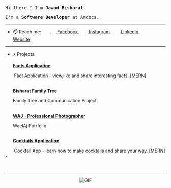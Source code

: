 <p><samp>Hi there 👋 I'm <b>Jawad Bisharat</b>.</samp></p>
<p><samp>I'm a <b>Software Developer</b> at Amdocs.</samp></p>
<hr>

- 📫 Reach me:
&nbsp;&nbsp;&nbsp;&nbsp;&nbsp;&nbsp;<a href="https://www.facebook.com/Jawad.Bish?ref=bookmarks"> <img src = "https://cdn1.iconfinder.com/data/icons/logotypes/32/square-facebook-256.png" height= 15px width = 15px> Facebook </a>&nbsp;&nbsp;
<a href = "https://www.instagram.com/jawadbish/" target="_blank" ><img src = "https://image.flaticon.com/icons/svg/174/174855.svg" height= 15px width = 15px> Instagram </a>&nbsp;&nbsp;
<a href = "https://www.linkedin.com/in/jawad-bisharat-102831117/" target="_blank" ><img src = "https://image.flaticon.com/icons/svg/174/174857.svg" height= 15px width = 15px> Linkedin </a>&nbsp;&nbsp;
<a href = "https://wwww.jawadbisharat.com/" target="_blank"><img src = "https://image.flaticon.com/icons/svg/841/841364.svg" height= 15px width = 15px> Website </a>
<hr>

- ⚡ Projects: <br>

&nbsp;&nbsp;&nbsp;&nbsp;&nbsp;&nbsp;<a href = "https://facts-app.netlify.app/" target="_blank" ><b>Facts Application</b></a><br>
 <p>&nbsp;&nbsp;&nbsp;&nbsp;&nbsp;&nbsp; Fact Application - view,like and share interesting facts. [MERN]</p> <br>
&nbsp;&nbsp;&nbsp;&nbsp;&nbsp;&nbsp;<a href = "https://bisharatfamily.com" target="_blank"><b>Bisharat Family Tree</b></a><br>
 <p>&nbsp;&nbsp;&nbsp;&nbsp;&nbsp;&nbsp;Family Tree and Communication Project </p> <br>
&nbsp;&nbsp;&nbsp;&nbsp;&nbsp;&nbsp;<a href = "https://waj.netlify.app/" target="_blank"><b>WAJ - Professional Photographer</b></a><br>
 <p>&nbsp;&nbsp;&nbsp;&nbsp;&nbsp;&nbsp;WaelAj Potrfolio </p> <br>
&nbsp;&nbsp;&nbsp;&nbsp;&nbsp;&nbsp;<a href = "https://jcocktails-app.netlify.app/" target="_blank"><b>Cocktails Application</b></a><br>
 <p>&nbsp;&nbsp;&nbsp;&nbsp;&nbsp;&nbsp; Cocktail App - learn how to make cocktails and share your way. [MERN] -</p> <br>

 <hr>
<div align="center">
 <img align="center" alt="GIF" src="https://i.pinimg.com/originals/e4/26/70/e426702edf874b181aced1e2fa5c6cde.gif" />
</div>
